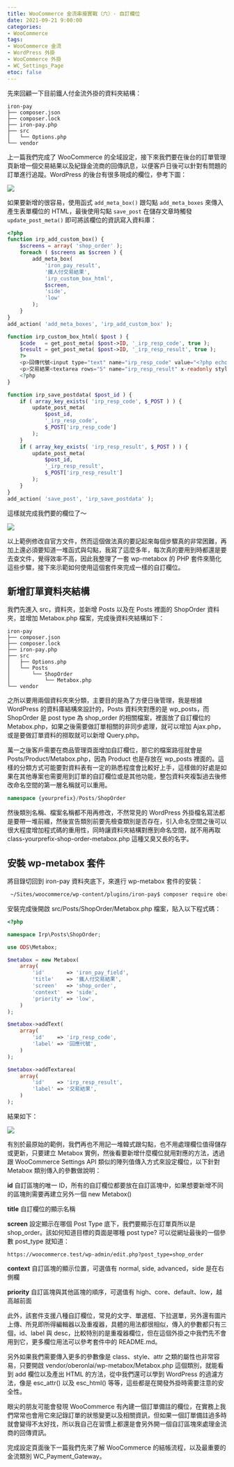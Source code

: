 ```yaml
---
title: WooCommerce 金流串接實戰（六）- 自訂欄位
date: 2021-09-21 9:00:00
categories:
- WooCommerce
tags:
- WooCommerce 金流
- WordPress 外掛
- WooCommerce 外掛
- WC_Settings_Page
etoc: false
---
```


先來回顧一下目前鐵人付金流外掛的資料夾結構：

```
iron-pay
├── composer.json
├── composer.lock
├── iron-pay.php
├── src
│   └── Options.php
└── vendor
```

上一篇我們完成了 WooCommerce 的全域設定，接下來我們要在後台的訂單管理頁新增一個交易結果以及紀錄金流商的回傳訊息，以便客戶日後可以針對有問題的訂單進行追蹤。WordPress 的後台有很多現成的欄位，參考下圖：

![](https://oberonlai.blog/wp-content/uploads/wordpress-metabox/wordpress-metabox-01.jpg)

如果要新增的很容易，使用函式 ```add_meta_box()``` 跟勾點 ```add_meta_boxes``` 來傳入產生表單欄位的 HTML，最後使用勾點 ```save_post``` 在儲存文章時觸發 ```update_post_meta()``` 即可將該欄位的資訊寫入資料庫：

```php
<?php
function irp_add_custom_box() {
	$screens = array( 'shop_order' );
	foreach ( $screens as $screen ) {
		add_meta_box(
			'iron_pay_result',
			'鐵人付交易結果',
			'irp_custom_box_html',
			$screen,
			'side',
			'low'
		);
	}
}
add_action( 'add_meta_boxes', 'irp_add_custom_box' );

function irp_custom_box_html( $post ) {
	$code   = get_post_meta( $post->ID, '_irp_resp_code', true );
	$result = get_post_meta( $post->ID, '_irp_resp_result', true );
	?>
	<p>回傳代號<input type="text" name="irp_resp_code" value="<?php echo esc_attr( $code ); ?>" x-readonly style="display:block;width:100%;margin-top: 5px;"></p>
	<p>交易結果<textarea rows="5" name="irp_resp_result" x-readonly style="display:block;width:100%;margin-top: 5px;"><?php echo esc_textarea( $result ); ?></textarea></p>
	<?php
}

function irp_save_postdata( $post_id ) {
	if ( array_key_exists( 'irp_resp_code', $_POST ) ) {
		update_post_meta(
			$post_id,
			'_irp_resp_code',
			$_POST['irp_resp_code']
		);
	}
	if ( array_key_exists( 'irp_resp_result', $_POST ) ) {
		update_post_meta(
			$post_id,
			'_irp_resp_result',
			$_POST['irp_resp_result']
		);
	}
}
add_action( 'save_post', 'irp_save_postdata' );
```

這樣就完成我們要的欄位了～

![](https://oberonlai.blog/wp-content/uploads/wordpress-metabox/wordpress-metabox-02.jpg)

以上範例修改自官方文件，然而這個做法真的要記起來每個步驟真的非常困難，再加上還必須要知道一堆函式與勾點，我寫了這麼多年，每次真的要用到時都還是要去查文件，覺得效率不高，因此我整理了一套 wp-metabox 的 PHP 套件來簡化這些步驟，接下來示範如何使用這個套件來完成一樣的自訂欄位。

<!--more-->


## 新增訂單資料夾結構

我們先進入 src，資料夾，並新增 Posts 以及在 Posts 裡面的 ShopOrder 資料夾，並增加 Metabox.php 檔案，完成後資料夾結構如下：

```
iron-pay
├── composer.json
├── composer.lock
├── iron-pay.php
├── src
│   ├── Options.php
│   └── Posts
│       └── ShopOrder
│           └── Metabox.php
└── vendor
```

之所以要用兩個資料夾來分類，主要目的是為了方便日後管理，我是根據 WordPress 的資料庫結構來設計的，Posts 資料夾對應的是 wp_posts，而 ShopOrder 是 post type 為 shop_order 的相關檔案，裡面放了自訂欄位的 Metabox.php，如果之後需要做訂單相關的非同步處理，就可以增加 Ajax.php，或是要做訂單資料的撈取就可以新增 Query.php。

萬一之後客戶需要在商品管理頁面增加自訂欄位，那它的檔案路徑就會是 Posts/Product/Metabox.php，因為 Product 也是存放在 wp_posts 裡面的。這樣的分類方式可能要對資料表有一定的熟悉程度會比較好上手，這樣做的好處是如果在其他專案也需要用到訂單的自訂欄位或是其他功能，整包資料夾複製過去後修改命名空間的第一層名稱就可以重用。

```php
namespace {yourprefix}/Posts/ShopOrder
```

然後類別名稱、檔案名稱都不用再修改，不然常見的 WordPress 外掛檔名寫法都是要帶一堆前綴，然後宣告類別前要先檢查類別是否存在，引入命名空間之後可以很大程度增加程式碼的重用性，同時讓資料夾結構對應到命名空間，就不用再取 class-yourprefix-shop-order-metabox.php 這種又臭又長的名字。

## 安裝 wp-metabox 套件

將目錄切回到 iron-pay 資料夾底下，來進行 wp-metabox 套件的安裝：

```sh
 ~/Sites/woocommerce/wp-content/plugins/iron-pay$ composer require oberonlai/wp-metabox 
```

安裝完成後開啟 src/Posts/ShopOrder/Metabox.php 檔案，貼入以下程式碼：

```php
<?php

namespace Irp\Posts\ShopOrder;

use ODS\Metabox;

$metabox = new Metabox(
	array(
		'id'       => 'iron_pay_field',
		'title'    => '鐵人付交易結果',
		'screen'   => 'shop_order',
		'context'  => 'side',
		'priority' => 'low',
	)
);

$metabox->addText(
	array(
		'id'    => 'irp_resp_code',
		'label' => '回應代號',
	)
);

$metabox->addTextarea(
	array(
		'id'    => 'irp_resp_result',
		'label' => '交易結果',
	)
);
```

結果如下：

![](https://oberonlai.blog/wp-content/uploads/wordpress-metabox/wordpress-metabox-03.jpg)

有別於最原始的範例，我們再也不用記一堆韓式跟勾點，也不用處理欄位值得儲存或更新，只要建立 Metabox 實例，然後看要新增什麼欄位就用對應的方法，透過跟 WooCommerce Settings API 類似的陣列值傳入方式來設定欄位，以下針對 Metabox 類別傳入的參數做說明：

**id** 自訂區塊的唯一 ID，所有的自訂欄位都要放在自訂區塊中，如果想要新增不同的區塊則需要再建立另外一個 new Metabox()

**title** 自訂欄位的顯示名稱

**screen** 設定顯示在哪個 Post Type 底下，我們要顯示在訂單頁所以是 shop_order。該如何知道目標的頁面是哪種 post type? 可以從網址最後的一個參數 post_type 就知道：

```
https://woocommerce.test/wp-admin/edit.php?post_type=shop_order
```

**context** 自訂區塊的顯示位置，可選值有 normal, side, advanced，side 是在右側欄

**priority** 自訂區塊與其他區塊的順序，可選值有 high、core、default、low，越高越前面

此外，該套件支援八種自訂欄位，常見的文字、單選框、下拉選單，另外還有圖片上傳、所見即所得編輯器以及重複器，具體的用法都很相似，傳入的參數都只有三個，id、label 與 desc，比較特別的是重複器欄位，但在這個外掛之中我們先不會用到它，更多欄位用法可以參考套件中的 README.md。

另外如果我們需要傳入更多的參數像是 class、style、attr 之類的屬性也非常容易，只要開啟 vendor/oberonlai/wp-metabox/Metabox.php 這個類別，就能看到 add 欄位以及產出 HTML 的方法，從中我們還可以學到 WordPress 的過濾方法，像是 esc_attr() 以及 esc_html() 等等，這些都是在開發外掛時需要注意的安全性。

眼尖的朋友可能會發現 WooCommerce 有內建一個訂單備註的欄位，在實務上我們常常也會用它來記錄訂單的狀態變更以及相關資訊，但如果一個訂單備註過多時就會變得不太好找，所以我自己在習慣上都還是會另外開一個自訂區塊來處理金流商的回傳資訊。

完成設定頁面後下一篇我們先來了解 WooCommerce 的結帳流程，以及最重要的金流類別 WC_Payment_Gateway。








